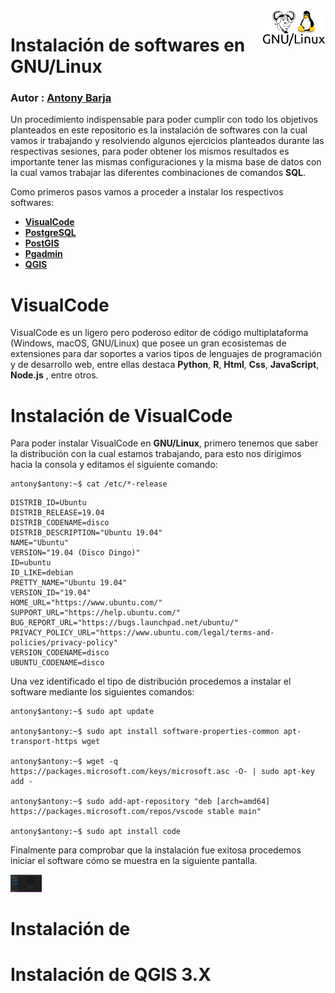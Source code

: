 <img src="../Img/icon/gnu_linux.png" align="right" width = 20% />

# Instalación de softwares en GNU/Linux

### Autor : <a href= 'https://barja8.github.io/'>Antony Barja</a>

Un procedimiento indispensable para poder cumplir con todo los objetivos planteados en este repositorio es la instalación de softwares con la cual vamos ir trabajando y resolviendo algunos ejercicios planteados durante las respectivas sesiones,  para poder obtener los mismos resultados 
es importante tener las mismas configuraciones y la misma base de datos con la cual vamos trabajar las diferentes combinaciones de comandos **SQL**.

Como primeros pasos vamos a proceder a instalar los respectivos softwares: 

* [**VisualCode**](https://code.visualstudio.com)
* [**PostgreSQL**](https://www.postgresql.org)
* [**PostGIS**](https://postgis.net)
* [**Pgadmin**](https://www.pgadmin.org) 
* [**QGIS**](https://qgis.org/es/site/) 

# VisualCode 
VisualCode es un ligero pero poderoso editor de código multiplataforma (Windows, macOS, GNU/Linux) que posee un gran ecosistemas de extensiones para dar soportes a varios tipos de lenguajes de programación y de desarrollo web, entre ellas destaca **Python**, **R**, **Html**, **Css**, **JavaScript**, **Node.js** , entre otros.

# Instalación de VisualCode
Para poder instalar VisualCode en **GNU/Linux**, primero tenemos que saber la distribución con la cual estamos trabajando, para esto nos dirigimos hacia la consola y editamos el siguiente comando:

```
antony$antony:~$ cat /etc/*-release
```

```
DISTRIB_ID=Ubuntu
DISTRIB_RELEASE=19.04
DISTRIB_CODENAME=disco
DISTRIB_DESCRIPTION="Ubuntu 19.04"
NAME="Ubuntu"
VERSION="19.04 (Disco Dingo)"
ID=ubuntu
ID_LIKE=debian
PRETTY_NAME="Ubuntu 19.04"
VERSION_ID="19.04"
HOME_URL="https://www.ubuntu.com/"
SUPPORT_URL="https://help.ubuntu.com/"
BUG_REPORT_URL="https://bugs.launchpad.net/ubuntu/"
PRIVACY_POLICY_URL="https://www.ubuntu.com/legal/terms-and-policies/privacy-policy"
VERSION_CODENAME=disco
UBUNTU_CODENAME=disco
```
Una vez identificado el tipo de distribución procedemos a instalar el software mediante los siguientes comandos: 

```
antony$antony:~$ sudo apt update

antony$antony:~$ sudo apt install software-properties-common apt-transport-https wget

antony$antony:~$ wget -q https://packages.microsoft.com/keys/microsoft.asc -O- | sudo apt-key add -

antony$antony:~$ sudo add-apt-repository "deb [arch=amd64] https://packages.microsoft.com/repos/vscode stable main"

antony$antony:~$ sudo apt install code
```
Finalmente para comprobar que la instalación fue exitosa procedemos iniciar el software cómo se muestra en la siguiente pantalla.

<img src = '../Img/screenshot/vscode.png' aling= 'center' width= "50" >















# Instalación de 
# Instalación de **QGIS 3.X**





